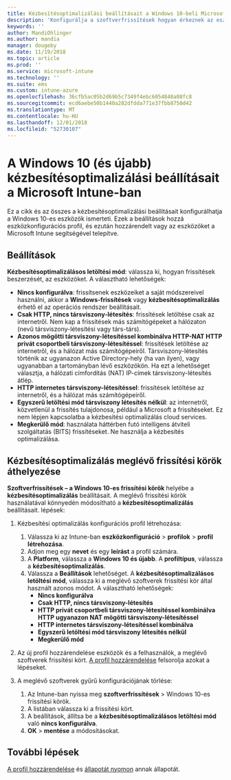 ```yaml
---
title: Kézbesítésoptimalizálási beállításait a Windows 10-beli Microsoft Intune - ban |} A Microsoft Docs
description: 'Konfigurálja a szoftverfrissítések hogyan érkeznek az eszközök a kézbesítési optimalizálás cloud services elérhető Windows 10-es és újabb rendszerű eszközök használatával. Az Intune-ban hozzon létre egy konfigurációs profil frissítések telepítése az internetről. Lásd még: cserélje le a meglévő frissítési körök kézbesítési optimalizálás profillal.'
keywords: ''
author: MandiOhlinger
ms.author: mandia
manager: dougeby
ms.date: 11/19/2018
ms.topic: article
ms.prod: ''
ms.service: microsoft-intune
ms.technology: ''
ms.suite: ems
ms.custom: intune-azure
ms.openlocfilehash: 36cfb5ac05b2d69b5c7349f4ebc6054848a08fc8
ms.sourcegitcommit: ecd6aebe50b1440a282dfdda771e37fbb8750d42
ms.translationtype: MT
ms.contentlocale: hu-HU
ms.lasthandoff: 12/01/2018
ms.locfileid: "52730107"
---
```

# <a name="windows-10-and-newer-delivery-optimization-settings-in-microsoft-intune"></a>A Windows 10 (és újabb) kézbesítésoptimalizálási beállításait a Microsoft Intune-ban

Ez a cikk és az összes a kézbesítésoptimalizálási beállításait konfigurálhatja a Windows 10-es eszközök ismerteti. Ezek a beállítások hozzá eszközkonfigurációs profil, és ezután hozzárendelt vagy az eszközöket a Microsoft Intune segítségével telepítve.

## <a name="settings"></a>Beállítások

**Kézbesítésoptimalizálásos letöltési mód**: válassza ki, hogyan frissítések beszerzését, az eszközöket. A választható lehetőségek:

- **Nincs konfigurálva**: frissítsenek eszközeiket a saját módszereivel használni, akkor a **Windows-frissítések** vagy **kézbesítésoptimalizálás** érhető el az operációs rendszer beállításait.
- **Csak HTTP, nincs társviszony-létesítés**: frissítések letöltése csak az internetről. Nem kap a frissítések más számítógépeket a hálózaton (nevű társviszony-létesítési vagy társ-társ).
- **Azonos mögötti társviszony-létesítéssel kombinálva HTTP-NAT HTTP privát csoportbeli társviszony-létesítéssel**: frissítések letöltése az internetről, és a hálózat más számítógépeiről. Társviszony-létesítés történik az ugyanazon Active Directory-hely (ha van ilyen), vagy ugyanabban a tartományban lévő eszközökön. Ha ezt a lehetőséget választja, a hálózati címfordítás (NAT) IP-címek társviszony-létesítés átlép.
- **HTTP internetes társviszony-létesítéssel**: frissítések letöltése az internetről, és a hálózat más számítógépeiről.
- **Egyszerű letöltési mód társviszony létesítés nélkül**: az internetről, közvetlenül a frissítés tulajdonosa, például a Microsoft a frissítéseket. Ez nem lépjen kapcsolatba a kézbesítési optimalizálás cloud services.
- **Megkerülő mód**: használata háttérben futó intelligens átviteli szolgáltatás (BITS) frissítéseket. Ne használja a kézbesítés optimalizálása.

## <a name="move-from-existing-update-rings-to-delivery-optimization"></a>Kézbesítésoptimalizálás meglévő frissítési körök áthelyezése

**Szoftverfrissítések – a Windows 10-es frissítési körök** helyébe a **kézbesítésoptimalizálás** beállításait. A meglévő frissítési körök használatával könnyedén módosítható a **kézbesítésoptimalizálás** beállításait. lépések:

1. Kézbesítési optimalizálás konfigurációs profil létrehozása:

    1. Válassza ki az Intune-ban **eszközkonfiguráció** > **profilok** > **profil létrehozása**.
    2. Adjon meg egy **nevet** és egy **leírást** a profil számára.
    3. A **Platform**, válassza a **Windows 10 és újabb**. A **profiltípus**, válassza a **kézbesítésoptimalizálás**.
    4. Válassza a **Beállítások** lehetőséget. A **kézbesítésoptimalizálásos letöltési mód**, válassza ki a meglévő szoftverek frissítési kör által használt azonos módot. A választható lehetőségek:
        - **Nincs konfigurálva**
        - **Csak HTTP, nincs társviszony-létesítés**
        - **HTTP privát csoportbeli társviszony-létesítéssel kombinálva HTTP ugyanazon NAT mögötti társviszony-létesítéssel**
        - **HTTP internetes társviszony-létesítéssel kombinálva**
        - **Egyszerű letöltési mód társviszony létesítés nélkül**
        - **Megkerülő mód**

2. Az új profil hozzárendelése eszközök és a felhasználók, a meglévő szoftverek frissítési kört. [A profil hozzárendelése](device-profile-assign.md) felsorolja azokat a lépéseket.

3. A meglévő szoftverek gyűrű konfigurációjának törlése:
    1. Az Intune-ban nyissa meg **szoftverfrissítések** > Windows 10-es frissítési körök.
    2. A listában válassza ki a frissítési kört.
    3. A beállítások, állítsa be a **kézbesítésoptimalizálásos letöltési mód** való **nincs konfigurálva**.
    4. **OK** > **mentése** a módosításokat.

## <a name="next-steps"></a>További lépések

[A profil hozzárendelése](device-profile-assign.md) és [állapotát nyomon](device-profile-monitor.md) annak állapotát.